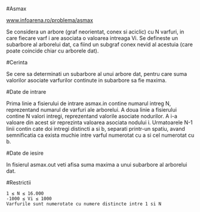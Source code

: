 #Asmax

www.infoarena.ro/problema/asmax

Se considera un arbore (graf neorientat, conex si aciclic) cu N varfuri, in care fiecare varf i are asociata o valoarea intreaga Vi. Se defineste un subarbore al arborelui dat, ca fiind un subgraf conex nevid al acestuia (care poate coincide chiar cu arborele dat).

#Cerinta

Se cere sa determinati un subarbore al unui arbore dat, pentru care suma valorilor asociate varfurilor continute in subarbore sa fie maxima.

#Date de intrare

Prima linie a fisierului de intrare asmax.in contine numarul intreg N, reprezentand numarul de varfuri ale arborelui. A doua linie a fisierului contine N valori intregi, reprezentand valorile asociate nodurilor. A i-a valoare din acest sir reprezinta valoarea asociata nodului i. Urmatoarele N-1 linii contin cate doi intregi distincti a si b, separati printr-un spatiu, avand semnificatia ca exista muchie intre varful numerotat cu a si cel numerotat cu b.

#Date de iesire

In fisierul asmax.out veti afisa suma maxima a unui subarbore al arborelui dat.

#Restrictii


    1 ≤ N ≤ 16.000
    -1000 ≤ Vi ≤ 1000
    Varfurile sunt numerotate cu numere distincte intre 1 si N

